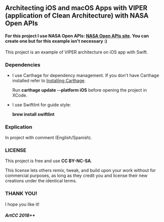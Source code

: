 ## Architecting iOS and macOS Apps with VIPER (application of Clean Architecture) with NASA Open APIs

#### For this project I use NASA Open APIs: [NASA Open APIs site](https://api.nasa.gov/index.html). You can create one but for this example isn't necessary :)

This project is an example of VIPER architecture on iOS app with Swift.

### Dependencies

- I use Carthage for dependency management. If you don't have Carthage installed refer to [Installing Carthage](https://github.com/Carthage/Carthage#installing-carthage).

	Run <b>carthage update --platform iOS</b> before opening the project in XCode.
	
- I use Swiftlint for guide style:

	<b>brew install swiftlint</b>
	
### Explication

In project with comment (English/Spanish).

### LICENSE

This project is free and use <b>CC BY-NC-SA</b>.

This license lets others remix, tweak, and build upon your work without for commercial purposes, as long as they credit you and license their new creations under the identical terms.

### THANK YOU!

I hope you like it!

##### ArtCC 2018++
